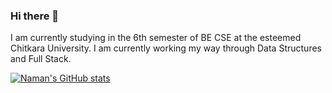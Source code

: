 ### Hi there 👋

<!--
**NamanRawal0471/NamanRawal0471** is a ✨ _special_ ✨ repository because its `README.md` (this file) appears on your GitHub profile.

Here are some ideas to get you started:

- 🔭 I’m currently working on ...
- 🌱 I’m currently learning ...
- 👯 I’m looking to collaborate on ...
- 🤔 I’m looking for help with ...
- 💬 Ask me about ...
- 📫 How to reach me: ...
- 😄 Pronouns: ...
- ⚡ Fun fact: ...
-->
I am currently studying in the 6th semester of BE CSE at the esteemed Chitkara University. I am currently working my way through Data Structures and Full Stack.

[![Naman's GitHub stats](https://github-readme-stats.vercel.app/api?username=NamanRawal0471)](https://github.com/anuraghazra/github-readme-stats)
